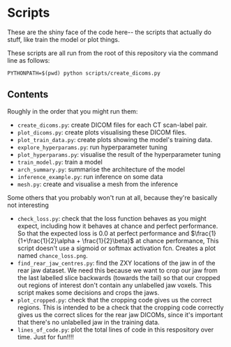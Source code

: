 Scripts
====
These are the shiny face of the code here-- the scripts that actually do stuff, like train the model or plot things.

These scripts are all run from the root of this repository via the command line as follows:

```
PYTHONPATH=$(pwd) python scripts/create_dicoms.py
```

Contents
----
Roughly in the order that you might run them:
- `create_dicoms.py`: create DICOM files for each CT scan-label pair.
- `plot_dicoms.py`: create plots visualising these DICOM files.
- `plot_train_data.py`: create plots showing the model's training data.
- `explore_hyperparams.py`: run hyperparameter tuning
- `plot_hyperparams.py`: visualise the result of the hyperparameter tuning
- `train_model.py`: train a model
- `arch_summary.py`: summarise the architecture of the model
- `inference_example.py`: run inference on some data
- `mesh.py`: create and visualise a mesh from the inference

Some others that you probably won't run at all, because they're basically not interesting
- `check_loss.py`: check that the loss function behaves as you might expect,
                 including how it behaves at chance and perfect performance.
                 So that the expected loss is 0.0 at perfect performance and
                 $\frac{1}{1+\frac{1}{2}\alpha + \frac{1}{2}\beta}$ at chance performance,
                 This script doesn't use a sigmoid or softmax activation fcn.
                 Creates a plot named `chance_loss.png`.
- `find_rear_jaw_centres.py`: find the ZXY locations of the jaw in of the rear jaw dataset. We need this
                              because we want to crop our jaw from the last labelled slice backwards (towards
                              the tail) so that our cropped out regions of interest don't contain any unlabelled
                              jaw voxels. This script makes some decisions and crops the jaws.
- `plot_cropped.py`: check that the cropping code gives us the correct regions.
                   This is intended to be a check that the cropping code correctly
                   gives us the correct slices for the rear jaw DICOMs, since it's
                   important that there's no unlabelled jaw in the training data.
- `lines_of_code.py`: plot the total lines of code in this respository over time. Just for fun!!!!
